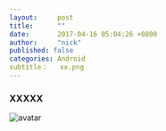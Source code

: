 ```yaml
---
layout:     post
title:      ""
date:       2017-04-16 05:04:26 +0800
author:     "nick"
published: false
categories: Android
subtitle：   xx.png
---
```


<!-- more -->

### XXXXX
![avatar](/img/avatar-nick.jpg)
